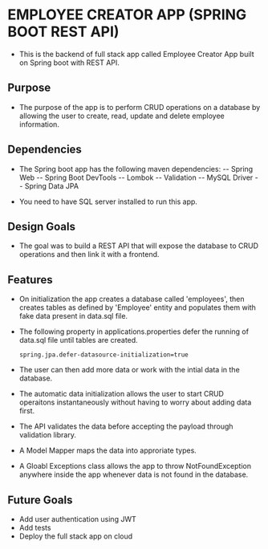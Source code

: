# EMPLOYEE CREATOR APP (SPRING BOOT REST API)

- This is the backend of full stack app called Employee Creator App built on Spring boot with REST API.

## Purpose

- The purpose of the app is to perform CRUD operations on a database by allowing the user to create, read, update and delete employee information.

## Dependencies

- The Spring boot app has the following maven dependencies:
  -- Spring Web
  -- Spring Boot DevTools
  -- Lombok
  -- Validation
  -- MySQL Driver
  -- Spring Data JPA

- You need to have SQL server installed to run this app.

## Design Goals

- The goal was to build a REST API that will expose the database to CRUD operations and then link it with a frontend.

## Features

- On initialization the app creates a database called 'employees', then creates tables as defined by 'Employee' entity and populates them with fake data present in data.sql file.

- The following property in applications.properties defer the running of data.sql file until tables are created.

  `spring.jpa.defer-datasource-initialization=true`

- The user can then add more data or work with the intial data in the database.

- The automatic data initialization allows the user to start CRUD operaitons instantaneously without having to worry about adding data first.

- The API validates the data before accepting the payload through validation library.

- A Model Mapper maps the data into approriate types.

- A Gloabl Exceptions class allows the app to throw NotFoundException anywhere inside the app whenever data is not found in the database.

## Future Goals

- Add user authentication using JWT
- Add tests
- Deploy the full stack app on cloud
